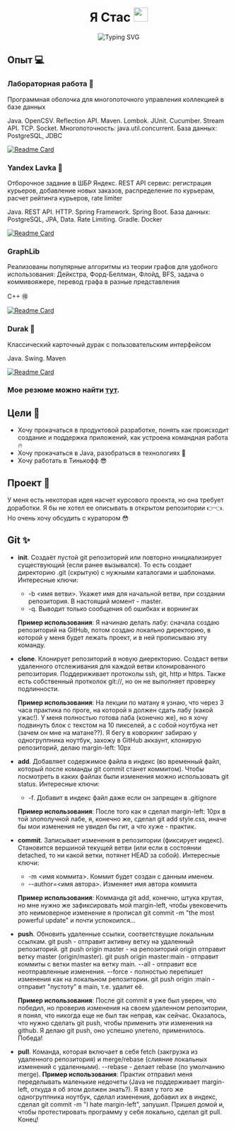 <h1 align="center">Я <span class="colortext">Стас</span>
<img src="https://github.com/blackcater/blackcater/raw/main/images/Hi.gif" height="32"/></h1>
<div align="center">
    <img src="https://readme-typing-svg.herokuapp.com?font=Fira+Code&duration=3000&pause=1000&repeat=false&width=435&lines=ITMO+Software+Engineering+student+" alt="Typing SVG" />
</div>

## Опыт 💻
### Лабораторная работа 🔎
Программная оболочка для многопоточного управления коллекцией в базе данных

Java. OpenCSV. Reflection API. Maven. Lombok. JUnit. Cucumber. Stream API. TCP. Socket. Многопоточность: java.util.concurrent. База данных: PostgreSQL, JDBC 

[![Readme Card](https://github-readme-stats.vercel.app/api/pin/?username=stanislav-shchetinin&repo=Prog.Lab7.itmo)](https://github.com/stanislav-shchetinin/Prog.Lab7.itmo)

### Yandex Lavka 🍓
Отборочное задание в ШБР Яндекс. REST API сервис: регистрация курьеров, добавление новых заказов, распределение по курьерам, расчет рейтинга курьеров, rate limiter

Java. REST API. HTTP. Spring Framework. Spring Boot. База данных: PostgreSQL, JPA, Data. Rate Limiting. Gradle. Docker

[![Readme Card](https://github-readme-stats.vercel.app/api/pin/?username=stanislav-shchetinin&repo=YandexLavka)](https://github.com/stanislav-shchetinin/YandexLavka)

### GraphLib
Реализованы популярные алгоритмы из теории графов для удобного использования: Дейкстра, Форд-Беллман, Флойд,  BFS, задача о коммивояжере, перевод графа в разные представления

С++ 🉐

[![Readme Card](https://github-readme-stats.vercel.app/api/pin/?username=stanislav-shchetinin&repo=GraphLib)](https://github.com/stanislav-shchetinin/GraphLib)

### Durak 🎴

Классический карточный дурак с пользовательским интерфейсом

Java. Swing. Maven

[![Readme Card](https://github-readme-stats.vercel.app/api/pin/?username=stanislav-shchetinin&repo=durak)](https://github.com/stanislav-shchetinin/durak)

### Мое резюме можно найти [тут](https://github.com/stanislav-shchetinin/resume/blob/main/resume.pdf).

## Цели 🚀

- Хочу прокачаться в продуктовой разработке, понять как происходит создание и поддержка приложений, как устроена командная работа 🔥
- Хочу прокачаться в Java, разобраться в технологиях 💪
- Хочу работать в Тинькофф 😎

## Проект 🗿

У меня есть некоторая идея насчет курсового проекта, но она требует доработки. Я бы не хотел ее описывать в открытом репозитории 👉👈. Но очень хочу обсудить с куратором 😳

## Git ✨
- __init__. Создаёт пустой git репозиторий или повторно инициализирует существующий (если ранее вызывался). То есть создает директорию .git (скрытую) с нужными каталогами и шаблонами. Интересные ключи:
    - -b <имя ветви>. Укажет имя для начальной ветви, при создании репозитория. В настоящий момент - master.
    - -q. Выводит только сообщения об ошибках и ворнингах

    __Пример использования__: Я начинаю делать лабу: сначала создаю репозиторий на GitHub, потом создаю локально директорию, в которой у меня будет лежать проект, и в ней прописываю эту команду.
- __clone__. Клонирует репозиторий в новую диеректорию. Создаст ветви удаленного отслеживания для каждой ветви клонированного репозитория. Поддериживает протоколы ssh, git, http и https. Также есть собственный протколок git://, но он не выполняет проверку подлинности. 

    __Пример использования__: На лекции по матану я узнаю, что через 3 часа практика по проге, на которой я должен сдать лабу (какой ужас!). У меня полностью готова лаба (конечно же), но я хочу подвинуть блок с текстом на 10 пикселей, а с собой ноутбука нет (зачем он мне на матане??). Я бегу в коворкинг забираю у одногруппника ноутбук, захожу в GitHub аккаунт, клонирую репозиторий, делаю margin-left: 10px
- __add__. Добавляет содержимое файла в индекс (во временный файл, который после команды git commit станет коммитом). Чтобы посмотреть в каких файлах были изменения можно использовать git status. Интересные ключи:
    - -f. Добавит в индекс файл даже если он запрещен в .gitignore

    __Пример использования__: После того как я сделал margin-left: 10px в той злополучной лабе, я, конечно же, сделал git add style.css, иначе бы мои изменения не увидел бы гит, а что хуже - практик.
- __commit__.  Записывает изменения в репозитории (фиксирует индекс). Становится вершиной текущей ветви (или если в состоянии detached, то ни какой ветки, потянет HEAD за собой). Интересные ключи:
    - -m <имя коммита>. Коммит будет создан с данным именем.
    - --author=<имя автора>. Изменяет имя автора коммита

    __Пример использования__: Комманда git add, конечно, штука крутая, но мне нужно же зафиксировать мой margin-left, чтобы увековечить это неимоверное изменение я прописал git commit -m "the most powerful update" и почти успокоился...
- __push__. Обновить удаленные ссылки, соответствущие локальным ссылкам. git push - отправит активну ветку на удаленный репозиторий. git push origin master - на репозиторий origin отправит ветку master (origin/master). git push origin master:main - отправит коммиты с ветки master на ветку main. --all - отправит все неотправленные изменения. --force - полностью перепишет изменения как на локальном репозитории. git push origin :main - отправит "пустоту" в main, т.е. удалит её.

    __Пример использования__: После git commit я уже был уверен, что победил, но проверив изменения на своем удаленном репозитории, я понял, что никогда еще не был так неправ, как сейчас. Оказалось, что нужно сделать git push, чтобы применить эти изменения на github. Я делаю git push, оно успешно улетело, применилось. Победа!
- __pull__. Команда, которая включает в себя fetch (закгрузка из удаленного репозитория) и merge/rebase (слияние локальных изменений с удаленными). --rebase - делает rebase (по умолчанию merge).
    __Пример использования__: Практик отправил меня переделывать маленькие недочеты (Java не поддерживает margin-left, откуда я об этом должен знать?). Я взял у того же одногруппника ноутбук, сделал изменения, добавил их в индекс, сделал git commit -m "I hate margin-left", запушил. Пришел домой и, чтобы протестировать программу у себя локально, сделал git pull. Конец!
